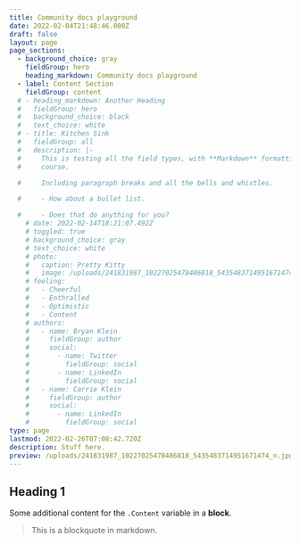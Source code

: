 ```yaml
---
title: Community docs playground
date: 2022-02-04T21:48:46.000Z
draft: false
layout: page
page_sections:
  - background_choice: gray
    fieldGroup: hero
    heading_markdown: Community docs playground
  - label: Content Section
    fieldGroup: content
  # - heading_markdown: Another Heading
  #   fieldGroup: hero
  #   background_choice: black
  #   text_choice: white
  # - title: Kitchen Sink
  #   fieldGroup: all
  #   description: |-
  #     This is testing all the field types, with **Markdown** formatting of
  #     course.  

  #     Including paragraph breaks and all the bells and whistles.  

  #     - How about a bullet list.

  #     - Does that do anything for you?
    # date: 2022-02-14T18:21:07.492Z
    # toggled: true
    # background_choice: gray
    # text_choice: white
    # photo:
    #   caption: Pretty Kitty
    #   image: /uploads/241831987_10227025478486818_5435483714951671474_n.jpg
    # feeling:
    #   - Cheerful
    #   - Enthralled
    #   - Optimistic
    #   - Content
    # authors:
    #   - name: Bryan Klein
    #     fieldGroup: author
    #     social:
    #       - name: Twitter
    #         fieldGroup: social
    #       - name: LinkedIn
    #         fieldGroup: social
    #   - name: Carrie Klein
    #     fieldGroup: author
    #     social:
    #       - name: LinkedIn
    #         fieldGroup: social
type: page
lastmod: 2022-02-26T07:08:42.720Z
description: Stuff here.
preview: /uploads/241831987_10227025478486818_5435483714951671474_n.jpg
---
```


## Heading 1

Some additional content for the `.Content` variable in a **block**.

> This is a blockquote in markdown.
